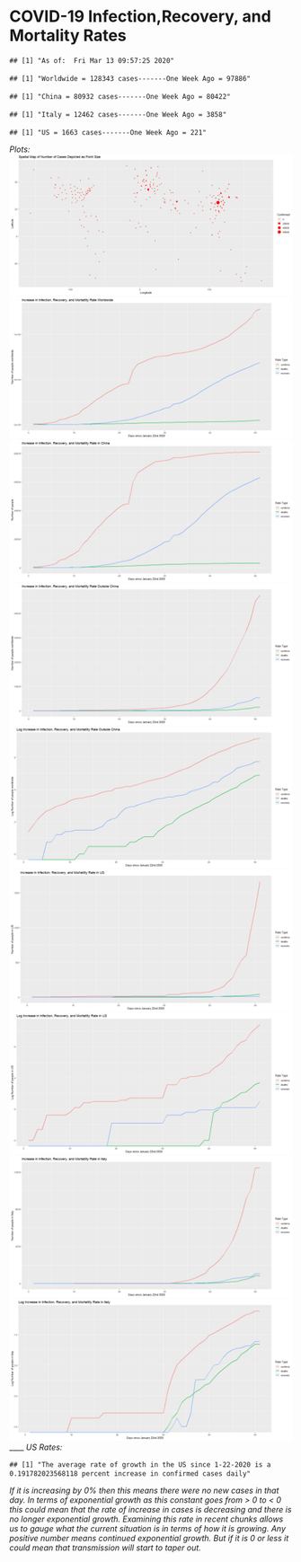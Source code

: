 COVID-19 Infection,Recovery, and Mortality Rates
================

<!-- ```{r include=F} -->

<!-- # downloads all data from 1-22-2020 to today -->

<!-- h <- list() -->

<!-- todayInMarch <- as.numeric(substring(date(),9,10)) -->

<!-- day <- 22:31 -->

<!-- count <- 1 -->

<!-- for(d in day){ -->

<!--   url <- str_c("https://raw.githubusercontent.com/CSSEGISandData/COVID-19/master/csse_covid_19_data/csse_covid_19_daily_reports/01-",d,"-2020.csv") -->

<!--   print(url) -->

<!--   h[[count]] <- fread(url) -->

<!--   count <- count+1 -->

<!-- } -->

<!-- day <- c(str_c("0",1:9),10:29) -->

<!-- for(d in day){ -->

<!--   url <- str_c("https://raw.githubusercontent.com/CSSEGISandData/COVID-19/master/csse_covid_19_data/csse_covid_19_daily_reports/02-",d,"-2020.csv") -->

<!--   print(url) -->

<!--   h[[count]] <- fread(url) -->

<!--   count <- count+1 -->

<!-- } -->

<!-- day <- c(str_c("0",1:9),10:(todayInMarch-1)) -->

<!-- for(d in day){ -->

<!--   url <- str_c("https://raw.githubusercontent.com/CSSEGISandData/COVID-19/master/csse_covid_19_data/csse_covid_19_daily_reports/03-",d,"-2020.csv") -->

<!--   print(url) -->

<!--   h[[count]] <- fread(url) -->

<!--   count <- count+1 -->

<!-- } -->

<!-- ``` -->

    ## [1] "As of:  Fri Mar 13 09:57:25 2020"

    ## [1] "Worldwide = 128343 cases-------One Week Ago = 97886"

    ## [1] "China = 80932 cases-------One Week Ago = 80422"

    ## [1] "Italy = 12462 cases-------One Week Ago = 3858"

    ## [1] "US = 1663 cases-------One Week Ago = 221"

*Plots:*
![](README_files/figure-gfm/unnamed-chunk-4-1.png)<!-- -->![](README_files/figure-gfm/unnamed-chunk-4-2.png)<!-- -->![](README_files/figure-gfm/unnamed-chunk-4-3.png)<!-- -->![](README_files/figure-gfm/unnamed-chunk-4-4.png)<!-- -->![](README_files/figure-gfm/unnamed-chunk-4-5.png)<!-- -->![](README_files/figure-gfm/unnamed-chunk-4-6.png)<!-- -->![](README_files/figure-gfm/unnamed-chunk-4-7.png)<!-- -->![](README_files/figure-gfm/unnamed-chunk-4-8.png)<!-- -->![](README_files/figure-gfm/unnamed-chunk-4-9.png)<!-- -->
\_\_\_\_ *US Rates:*

    ## [1] "The average rate of growth in the US since 1-22-2020 is a 0.191782023568118 percent increase in confirmed cases daily"

*If it is increasing by 0% then this means there were no new cases in
that day. In terms of exponential growth as this constant goes from \> 0
to \< 0 this could mean that the rate of increase in cases is decreasing
and there is no longer exponential growth. Examining this rate in recent
chunks allows us to gauge what the current situation is in terms of how
it is growing. Any positive number means continued exponential growth.
But if it is 0 or less it could mean that transmission will start to
taper out.*
